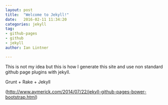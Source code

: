 ```yaml
---
layout: post
title:  "Welcome to Jekyll!"
date:   2016-02-11 11:34:20
categories: jekyll
tag: 
- github-pages
- github
- jekyll
author: Ian Lintner

---
```

This is not my idea but this is how I generate this site and use non standard github page plugins with jekyll.

Grunt + Rake + Jekyll

(http://www.aymerick.com/2014/07/22/jekyll-github-pages-bower-bootstrap.html)

